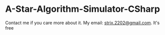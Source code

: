 # A-Star-Algorithm-Simulator-CSharp
Contact me if you care more about it.
My email: strix.2202@gmail.com.
It's free
